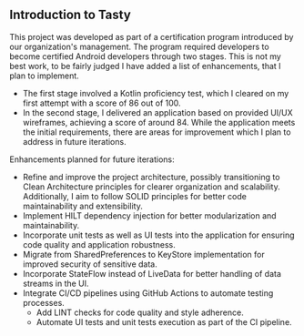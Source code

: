 ## Introduction to Tasty

This project was developed as part of a certification program introduced by our organization's management. The program required developers to become certified Android developers through two stages. 
This is not my best work, to be fairly judged I have added a list of enhancements, that I plan to implement.

- The first stage involved a Kotlin proficiency test, which I cleared on my first attempt with a score of 86 out of 100.
- In the second stage, I delivered an application based on provided UI/UX wireframes, achieving a score of around 84. While the application meets the initial requirements, there are areas for improvement which I plan to address in future iterations.

Enhancements planned for future iterations:
- Refine and improve the project architecture, possibly transitioning to Clean Architecture principles for clearer organization and scalability. Additionally, I aim to follow SOLID principles for better code maintainability and extensibility.
- Implement HILT dependency injection for better modularization and maintainability.
- Incorporate unit tests as well as UI tests into the application for ensuring code quality and application robustness.
- Migrate from SharedPreferences to KeyStore implementation for improved security of sensitive data.
- Incorporate StateFlow instead of LiveData for better handling of data streams in the UI.
- Integrate CI/CD pipelines using GitHub Actions to automate testing processes.
  - Add LINT checks for code quality and style adherence.
  - Automate UI tests and unit tests execution as part of the CI pipeline.
